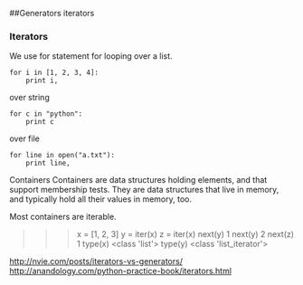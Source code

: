 ##Generators iterators

### Iterators


We use for statement for looping over a list.

    for i in [1, 2, 3, 4]:
        print i,

over string

    for c in "python":
        print c

over file

    for line in open("a.txt"):
        print line,





Containers 
Containers are data structures holding elements, and that support membership tests. They are data structures that live in memory, and typically hold all their values in memory, too. 

Most containers are iterable.


>>> x = [1, 2, 3]
>>> y = iter(x)
>>> z = iter(x)
>>> next(y)
1
>>> next(y)
2
>>> next(z)
1
>>> type(x)
<class 'list'>
>>> type(y)
<class 'list_iterator'>



http://nvie.com/posts/iterators-vs-generators/
http://anandology.com/python-practice-book/iterators.html

